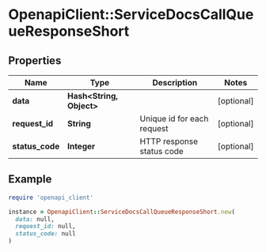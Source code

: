 # OpenapiClient::ServiceDocsCallQueueResponseShort

## Properties

| Name | Type | Description | Notes |
| ---- | ---- | ----------- | ----- |
| **data** | **Hash&lt;String, Object&gt;** |  | [optional] |
| **request_id** | **String** | Unique id for each request | [optional] |
| **status_code** | **Integer** | HTTP response status code | [optional] |

## Example

```ruby
require 'openapi_client'

instance = OpenapiClient::ServiceDocsCallQueueResponseShort.new(
  data: null,
  request_id: null,
  status_code: null
)
```

